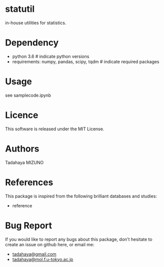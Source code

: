 # statutil  
in-house utilities for statistics.  

# Dependency  
* python 3.6 # indicate python versions  
* requirements: numpy, pandas, scipy, tqdm # indicate required packages  
    
# Usage  
see samplecode.ipynb  
   
# Licence  
This software is released under the MIT License.  

# Authors  
Tadahaya MIZUNO

# References  
This package is inspired from the following brilliant databases and studies:  
* reference  
  
# Bug Report  
If you would like to report any bugs about this package, don't hesitate to create an issue on github here, or email me:  
* tadahaya@gmail.com  
* tadahaya@mol.f.u-tokyo.ac.jp  